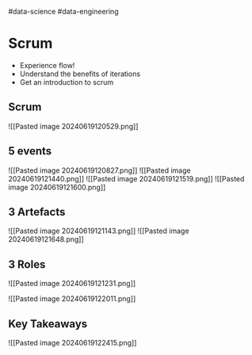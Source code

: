 #data-science #data-engineering
# Scrum

- Experience flow!
- Understand the benefits of iterations
- Get an introduction to scrum

## Scrum
![[Pasted image 20240619120529.png]]
## 5 events
![[Pasted image 20240619120827.png]]
![[Pasted image 20240619121440.png]]
![[Pasted image 20240619121519.png]]
![[Pasted image 20240619121600.png]]
## 3 Artefacts
![[Pasted image 20240619121143.png]]
![[Pasted image 20240619121648.png]]
## 3 Roles
![[Pasted image 20240619121231.png]]

![[Pasted image 20240619122011.png]]

## Key Takeaways
![[Pasted image 20240619122415.png]]